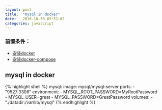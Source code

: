 ```yaml
---
layout: post
title:  "mysql in docker"
date:   2016-10-30 09:51:02
categories: javascript
---
```



### 前置条件：

* [安装docker](http://tlightsky.github.io/docker/2016/01/16/how-to-install-docker.html)
* [安装docker-compose](http://tlightsky.github.io/docker/docker-compose/python/pip/2016/01/16/how-to-install-docker-compose.html)


## mysql in docker
{% highlight shell %}
mysql:
  image: mysql/mysql-server
  ports:
    - "9527:3306"
  environment:
    - MYSQL_ROOT_PASSWORD=MyRootPassword
    - MYSQL_USER=great
    - MYSQL_PASSWORD=GreatPassword
  volumes:
    - "./datadir:/var/lib/mysql"
{% endhighlight %}
